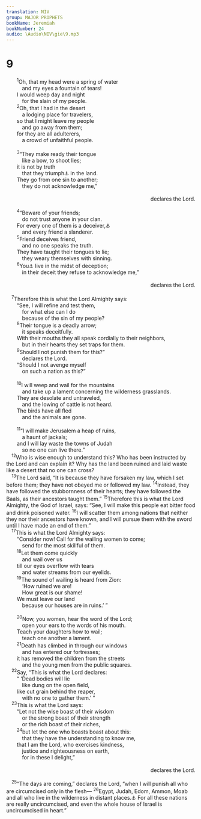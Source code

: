 ```yaml
---
translation: NIV
group: MAJOR PROPHETS
bookName: Jeremiah 
bookNumber: 24
audio: \Audio\NIV\gie\9.mp3
---
```


<div class="title"><h1>9</h1></div>
<span class="verse gie_9_1">  <sup>1</sup>Oh, that my head were a spring of water <br/>   and my eyes a fountain of tears! <br/>  I would weep day and night <br/>   for the slain of my people. <br/></span>
<span class="verse gie_9_2">  <sup>2</sup>Oh, that I had in the desert <br/>   a lodging place for travelers, <br/>  so that I might leave my people <br/>   and go away from them; <br/>  for they are all adulterers, <br/>   a crowd of unfaithful people. <br/><br/></span>
<span class="verse gie_9_3">  <sup>3</sup>“They make ready their tongue <br/>   like a bow, to shoot lies; <br/>  it is not by truth <br/>   that they triumph<a data-toggle="tooltip" data-placement="bottom" title="Or lies; / they are not valiant for truth">⚓</a> in the land. <br/>  They go from one sin to another; <br/>   they do not acknowledge me,” <br/> <aside style="text-align:right;">declares the Lord. </aside><br/></span>
<span class="verse gie_9_4">  <sup>4</sup>“Beware of your friends; <br/>   do not trust anyone in your clan. <br/>  For every one of them is a deceiver,<a data-toggle="tooltip" data-placement="bottom" title="Or a deceiving Jacob">⚓</a><br/>   and every friend a slanderer. <br/></span>
<span class="verse gie_9_5">  <sup>5</sup>Friend deceives friend, <br/>   and no one speaks the truth. <br/>  They have taught their tongues to lie; <br/>   they weary themselves with sinning. <br/></span>
<span class="verse gie_9_6">  <sup>6</sup>You<a data-toggle="tooltip" data-placement="bottom" title="That is, Jeremiah (the Hebrew is singular)">⚓</a> live in the midst of deception; <br/>   in their deceit they refuse to acknowledge me,” <br/> <aside style="text-align:right;">declares the Lord. </aside><br/></span>
<span class="verse gie_9_7"> <sup>7</sup>Therefore this is what the Lord Almighty says: <br/>  “See, I will refine and test them, <br/>   for what else can I do <br/>   because of the sin of my people? <br/></span>
<span class="verse gie_9_8">  <sup>8</sup>Their tongue is a deadly arrow; <br/>   it speaks deceitfully. <br/>  With their mouths they all speak cordially to their neighbors, <br/>   but in their hearts they set traps for them. <br/></span>
<span class="verse gie_9_9">  <sup>9</sup>Should I not punish them for this?” <br/>   declares the Lord. <br/>  “Should I not avenge myself <br/>   on such a nation as this?” <br/><br/></span>
<span class="verse gie_9_10">  <sup>10</sup>I will weep and wail for the mountains <br/>   and take up a lament concerning the wilderness grasslands. <br/>  They are desolate and untraveled, <br/>   and the lowing of cattle is not heard. <br/>  The birds have all fled <br/>   and the animals are gone. <br/><br/></span>
<span class="verse gie_9_11">  <sup>11</sup>“I will make Jerusalem a heap of ruins, <br/>   a haunt of jackals; <br/>  and I will lay waste the towns of Judah <br/>   so no one can live there.” <br/></span>
<span class="verse gie_9_12"> <sup>12</sup>Who is wise enough to understand this? Who has been instructed by the Lord and can explain it? Why has the land been ruined and laid waste like a desert that no one can cross? <br/></span>
<span class="verse gie_9_13"> <sup>13</sup>The Lord said, “It is because they have forsaken my law, which I set before them; they have not obeyed me or followed my law. </span>
<span class="verse gie_9_14"><sup>14</sup>Instead, they have followed the stubbornness of their hearts; they have followed the Baals, as their ancestors taught them.” </span>
<span class="verse gie_9_15"><sup>15</sup>Therefore this is what the Lord Almighty, the God of Israel, says: “See, I will make this people eat bitter food and drink poisoned water. </span>
<span class="verse gie_9_16"><sup>16</sup>I will scatter them among nations that neither they nor their ancestors have known, and I will pursue them with the sword until I have made an end of them.” <br/></span>
<span class="verse gie_9_17"> <sup>17</sup>This is what the Lord Almighty says: <br/>  “Consider now! Call for the wailing women to come; <br/>   send for the most skillful of them. <br/></span>
<span class="verse gie_9_18">  <sup>18</sup>Let them come quickly <br/>   and wail over us <br/>  till our eyes overflow with tears <br/>   and water streams from our eyelids. <br/></span>
<span class="verse gie_9_19">  <sup>19</sup>The sound of wailing is heard from Zion: <br/>   ‘How ruined we are! <br/>   How great is our shame! <br/>  We must leave our land <br/>   because our houses are in ruins.’ ” <br/><br/></span>
<span class="verse gie_9_20">  <sup>20</sup>Now, you women, hear the word of the Lord; <br/>   open your ears to the words of his mouth. <br/>  Teach your daughters how to wail; <br/>   teach one another a lament. <br/></span>
<span class="verse gie_9_21">  <sup>21</sup>Death has climbed in through our windows <br/>   and has entered our fortresses; <br/>  it has removed the children from the streets <br/>   and the young men from the public squares. <br/></span>
<span class="verse gie_9_22"> <sup>22</sup>Say, “This is what the Lord declares: <br/>  “ ‘Dead bodies will lie <br/>   like dung on the open field, <br/>  like cut grain behind the reaper, <br/>   with no one to gather them.’ ” <br/></span>
<span class="verse gie_9_23"> <sup>23</sup>This is what the Lord says: <br/>  “Let not the wise boast of their wisdom <br/>   or the strong boast of their strength <br/>   or the rich boast of their riches, <br/></span>
<span class="verse gie_9_24">  <sup>24</sup>but let the one who boasts boast about this: <br/>   that they have the understanding to know me, <br/>  that I am the Lord, who exercises kindness, <br/>   justice and righteousness on earth, <br/>   for in these I delight,” <br/> <aside style="text-align:right;">declares the Lord. </aside><br/></span>
<span class="verse gie_9_25"> <sup>25</sup>“The days are coming,” declares the Lord, “when I will punish all who are circumcised only in the flesh— </span>
<span class="verse gie_9_26"><sup>26</sup>Egypt, Judah, Edom, Ammon, Moab and all who live in the wilderness in distant places.<a data-toggle="tooltip" data-placement="bottom" title="Or wilderness and who clip the hair by their foreheads">⚓</a> For all these nations are really uncircumcised, and even the whole house of Israel is uncircumcised in heart.” <br/></span>
